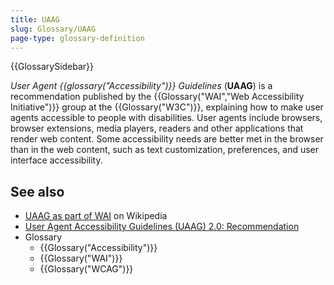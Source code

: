 ```yaml
---
title: UAAG
slug: Glossary/UAAG
page-type: glossary-definition
---
```


{{GlossarySidebar}}

_User Agent {{glossary("Accessibility")}} Guidelines_ (**UAAG**) is a recommendation published by the {{Glossary("WAI","Web Accessibility Initiative")}} group at the {{Glossary("W3C")}}, explaining how to make user agents accessible to people with disabilities. User agents include browsers, browser extensions, media players, readers and other applications that render web content. Some accessibility needs are better met in the browser than in the web content, such as text customization, preferences, and user interface accessibility.

## See also

- [UAAG as part of WAI](<https://en.wikipedia.org/wiki/Web_Accessibility_Initiative#User_Agent_Accessibility_Guidelines_(UAAG)>) on Wikipedia
- [User Agent Accessibility Guidelines (UAAG) 2.0: Recommendation](https://www.w3.org/TR/UAAG20/)
- Glossary
  - {{Glossary("Accessibility")}}
  - {{Glossary("WAI")}}
  - {{Glossary("WCAG")}}
